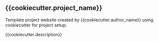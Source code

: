 
## {{cookiecutter.project_name}}

Template project website created by {{cookiecutter.author_name}} using cookiecutter for project setup.

{{cookiecutter.description}}